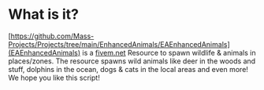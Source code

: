 # What is it?
[https://github.com/Mass-Projects/Projects/tree/main/EnhancedAnimals/EAEnhancedAnimals](EAEnhancedAnimals) is a [fivem.net](FiveM) Resource to spawn wildlife & animals in places/zones. The resource spawns wild animals like deer in the woods and stuff, dolphins in the ocean, dogs & cats in the local areas and even more! We hope you like this script!
